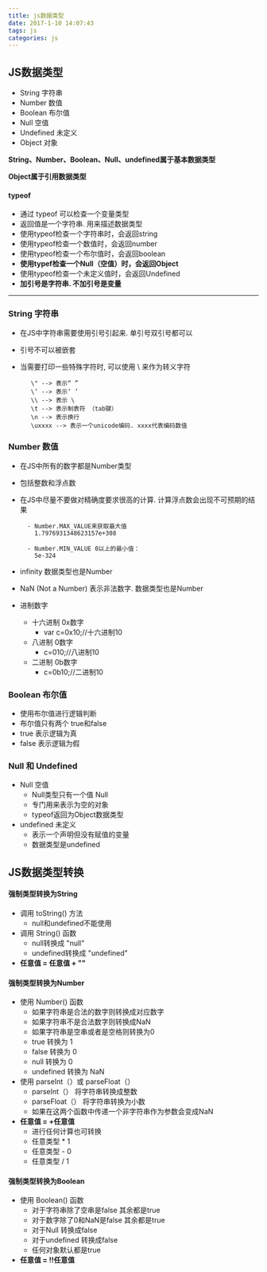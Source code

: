 ```yaml
---
title: js数据类型
date: 2017-1-10 14:07:43
tags: js
categories: js
---
```


## JS数据类型
- String 字符串
- Number 数值
- Boolean 布尔值
- Null 空值
- Undefined 未定义
- Object 对象

**String、Number、Boolean、Null、undefined属于基本数据类型**

**Object属于引用数据类型**     

#### typeof 
- 通过 typeof 可以检查一个变量类型
- 返回值是一个字符串. 用来描述数据类型
- 使用typeof检查一个字符串时，会返回string
- 使用typeof检查一个数值时，会返回number
- 使用typeof检查一个布尔值时，会返回boolean
- **使用typef检查一个Null（空值）时，会返回Object**
- 使用typeof检查一个未定义值时，会返回Undefined
- **加引号是字符串. 不加引号是变量**

----------

### String 字符串
- 在JS中字符串需要使用引号引起来. 单引号双引号都可以
- 引号不可以被嵌套
- 当需要打印一些特殊字符时, 可以使用 \ 来作为转义字符

	     \" --> 表示“ ”
	     \‘ --> 表示‘ ’
	     \\ --> 表示 \
	     \t --> 表示制表符 （tab键）
	     \n --> 表示换行
	     \uxxxx --> 表示一个unicode编码. xxxx代表编码数值

### Number 数值
- 在JS中所有的数字都是Number类型
- 包括整数和浮点数
- 在JS中尽量不要做对精确度要求很高的计算. 计算浮点数会出现不可预期的结果

		- Number.MAX_VALUE来获取最大值
	      1.7976931348623157e+308
	
	    - Number.MIN_VALUE 0以上的最小值：
	      5e-324
   
- infinity 数据类型也是Number
- NaN (Not a Number) 表示非法数字. 数据类型也是Number
- 进制数字
	- 十六进制 0x数字
		- var c=0x10;//十六进制10
	- 八进制 0数字
		- c=010;//八进制10
	- 二进制 0b数字
		- c=0b10;//二进制10
	
### Boolean 布尔值
- 使用布尔值进行逻辑判断
- 布尔值只有两个 true和false
- true 表示逻辑为真
- false 表示逻辑为假


### Null 和 Undefined
- Null 空值
	- Null类型只有一个值 Null
	- 专门用来表示为空的对象
	- typeof返回为Object数据类型
- undefined 未定义
	- 表示一个声明但没有赋值的变量
	- 数据类型是undefined


## JS数据类型转换
#### 强制类型转换为String
- 调用 toString() 方法
	- null和undefined不能使用
- 调用 String() 函数
	- null转换成 "null"
	- undefined转换成 "undefined"
- **任意值 = 任意值 + ""**

#### 强制类型转换为Number
- 使用 Number() 函数
	- 如果字符串是合法的数字则转换成对应数字
	- 如果字符串不是合法数字则转换成NaN
	- 如果字符串是空串或者是空格则转换为0
	- true 转换为 1 
	- false 转换为 0
	- null 转换为 0 
	- undefined 转换为 NaN
- 使用 parseInt（）或 parseFloat（）
	- parseInt（） 将字符串转换成整数
	- parseFloat（） 将字符串转换为小数
	- 如果在这两个函数中传递一个非字符串作为参数会变成NaN
- **任意值 = +任意值** 
	- 进行任何计算也可转换
	- 任意类型 * 1 
	- 任意类型 - 0
	- 任意类型 / 1

#### 强制类型转换为Boolean
- 使用 Boolean() 函数
	- 对于字符串除了空串是false 其余都是true
	- 对于数字除了0和NaN是false 其余都是true
	- 对于Null 转换成false
	- 对于undefined 转换成false
	- 任何对象默认都是true
- **任意值 = !!任意值**